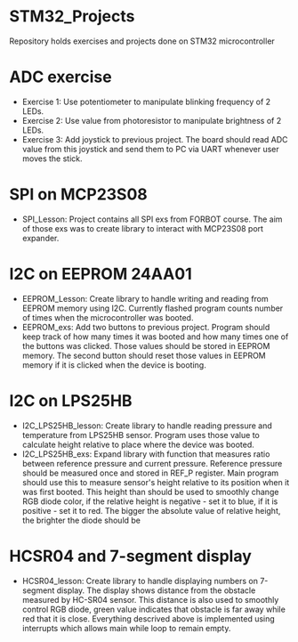 # STM32_Projects
Repository holds exercises and projects done on STM32 microcontroller

# ADC exercise
- Exercise 1: Use potentiometer to manipulate blinking frequency of 2 LEDs. 
- Exercise 2: Use value from photoresistor to manipulate brightness of 2 LEDs.
- Exercise 3: Add joystick to previous project. The board should read ADC value from this joystick and send them to PC via UART whenever user moves the stick.

# SPI on MCP23S08
- SPI_Lesson: Project contains all SPI exs from FORBOT course. The aim of those exs was to create library to interact with MCP23S08 port expander. 

# I2C on EEPROM 24AA01
- EEPROM_Lesson: Create library to handle writing and reading from EEPROM memory using I2C. Currently flashed program counts number of times when the microcontroller was booted.
- EEPROM_exs: Add two buttons to previous project. Program should keep track of how many times it was booted and how many times one of the buttons was clicked. Those values should be stored in EEPROM memory. The second button should reset those values in EEPROM memory if it is clicked when the device is booting.

# I2C on LPS25HB
- I2C_LPS25HB_lesson: Create library to handle reading pressure and temperature from LPS25HB sensor. Program uses those value to calculate height relative to place where the device was booted.
- I2C_LPS25HB_exs: Expand library with function that measures ratio between reference pressure and current pressure. Reference pressure should be measured once and stored in REF_P register. Main program should use this to measure sensor's height relative to its position when it was first booted. This height than should be used to smoothly change RGB diode color, if the relative height is negative - set it to blue, if it is positive - set it to red. The bigger the absolute value of relative height, the brighter the diode should be

# HCSR04 and 7-segment display
- HCSR04_lesson: Create library to handle displaying numbers on 7-segment display. The display shows distance from the obstacle measured by HC-SR04 sensor. This distance is also used to smoothly control RGB diode, green value indicates that obstacle is far away while red that it is close. Everything descrived above is implemented using interrupts which allows main while loop to remain empty.
